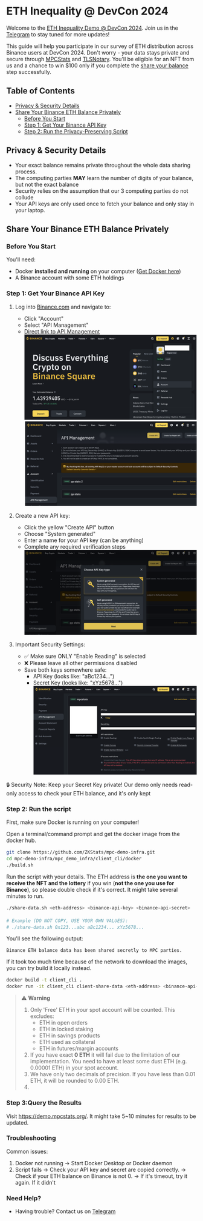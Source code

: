 # ETH Inequality @ DevCon 2024

Welcome to the [ETH Inequality Demo @ DevCon 2024](https://demo.mpcstats.org/). Join us in the [Telegram](https://t.me/mpcstats) to stay tuned for more updates!

This guide will help you participate in our survey of ETH distribution across Binance users at DevCon 2024. Don't worry - your data stays private and secure through [MPCStats](https://github.com/ZKStats/mpc-demo-infra) and [TLSNotary](https://tlsnotary.org/). You'll be eligible for an NFT from us and a chance to win $100 only if you complete the [share your balance](#share-your-binance-eth-balance-privately) step successfully.


## Table of Contents
- [Privacy & Security Details](#privacy--security-details)
- [Share Your Binance ETH Balance Privately](#share-your-binance-eth-balance-privately)
  - [Before You Start](#before-you-start)
  - [Step 1: Get Your Binance API Key](#step-1-get-your-binance-api-key)
  - [Step 2: Run the Privacy-Preserving Script](#step-2-run-the-privacy-preserving-script)


## Privacy & Security Details
- Your exact balance remains private throughout the whole data sharing process.
- The computing parties **MAY** learn the number of digits of your balance, but not the exact balance
- Security relies on the assumption that our 3 computing parties do not collude
- Your API keys are only used once to fetch your balance and only stay in your laptop.

## Share Your Binance ETH Balance Privately

### Before You Start
You'll need:
- Docker **installed and running** on your computer ([Get Docker here](https://docs.docker.com/get-docker/))
- A Binance account with some ETH holdings

### Step 1: Get Your Binance API Key
1. Log into [Binance.com](https://www.binance.com) and navigate to:
   - Click "Account"
   - Select "API Management"
   - [Direct link to API Management](https://www.binance.com/en/my/settings/api-management)
![alt text](pics/image.png)
![alt text](pics/image-1.png)

2. Create a new API key:
   - Click the yellow "Create API" button
   - Choose "System generated"
   - Enter a name for your API key (can be anything)
   - Complete any required verification steps
![alt text](pics/image-2.png)

3. Important Security Settings:
   - ✅ Make sure ONLY "Enable Reading" is selected
   - ❌ Please leave all other permissions disabled
   - Save both keys somewhere safe:
     - API Key (looks like: "aBc1234...")
     - Secret Key (looks like: "xYz5678...")
![alt text](pics/image-3.png)

🔒 Security Note: Keep your Secret Key private! Our demo only needs read-only access to check your ETH balance, and it's only kept

### Step 2: Run the script

First, make sure Docker is running on your computer!

Open a terminal/command prompt and get the docker image from the docker hub.

```bash
git clone https://github.com/ZKStats/mpc-demo-infra.git
cd mpc-demo-infra/mpc_demo_infra/client_cli/docker
./build.sh
```


Run the script with your details. The ETH address is **the one you want to receive the NFT and the lottery** if you win (**not the one you use for Binance**), so please double check if it's correct. It might take several minutes to run.
```bash
./share-data.sh <eth-address> <binance-api-key> <binance-api-secret>

# Example (DO NOT COPY, USE YOUR OWN VALUES):
# ./share-data.sh 0x123...abc aBc1234... xYz5678...
```

You'll see the following output:

```
Binance ETH balance data has been shared secretly to MPC parties.
```

If it took too much time because of the network to download the images, you can try build it locally instead.
```bash
docker build -t client_cli .
docker run -it client_cli client-share-data <eth-address> <binance-api-key> <binance-api-secret>
```

> ⚠️ **Warning**
> 1. Only 'Free' ETH in your spot account will be counted. This excludes:
>     - ETH in open orders
>     - ETH in locked staking
>     - ETH in savings products
>     - ETH used as collateral
>     - ETH in futures/margin accounts
> 2. If you have exact **0 ETH** it will fail due to the limitation of our implementation. You need to have at least some dust ETH (e.g. 0.00001 ETH) in your spot account.
> 3. We have only two decimals of precision. If you have less than 0.01 ETH, it will be rounded to 0.00 ETH.
> 4.

### Step 3:Query the Results
Visit https://demo.mpcstats.org/. It might take 5~10 minutes for results to be updated.

### Troubleshooting
Common issues:
1. Docker not running → Start Docker Desktop or Docker daemon
2. Script fails
    → Check your API key and secret are copied correctly.
    → Check if your ETH balance on Binance is not 0.
    → If it's timeout, try it again. If it didn't

### Need Help?
- Having trouble? Contact us on [Telegram](https://t.me/mpcstats)
